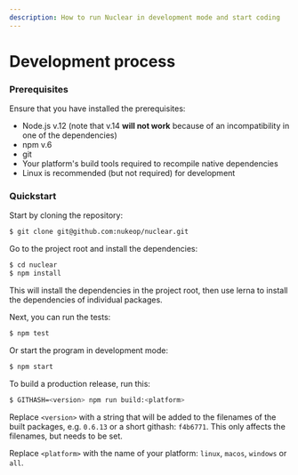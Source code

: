 ```yaml
---
description: How to run Nuclear in development mode and start coding
---
```


# Development process

### Prerequisites

Ensure that you have installed the prerequisites:

* Node.js v.12 \(note that v.14 **will not work** because of an incompatibility in one of the dependencies\)
* npm v.6
* git
* Your platform's build tools required to recompile native dependencies
* Linux is recommended \(but not required\) for development

### Quickstart

Start by cloning the repository:

```bash
$ git clone git@github.com:nukeop/nuclear.git
```

Go to the project root and install the dependencies:

```bash
$ cd nuclear
$ npm install
```

This will install the dependencies in the project root, then use lerna to install the dependencies of individual packages.

Next, you can run the tests:

```bash
$ npm test
```

Or start the program in development mode:

```bash
$ npm start
```

To build a production release, run this:

```bash
$ GITHASH=<version> npm run build:<platform>
```

Replace `<version>` with a string that will be added to the filenames of the built packages, e.g. `0.6.13` or a short githash: `f4b6771`. This only affects the filenames, but needs to be set.

Replace `<platform>` with the name of your platform: `linux`, `macos`, `windows` or `all`.

